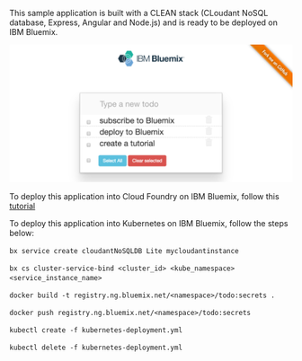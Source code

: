 This sample application is built with a CLEAN stack (CLoudant NoSQL database, Express, Angular and Node.js) and is ready to be deployed on IBM Bluemix.

![Todo](./screenshot.png)

To deploy this application into Cloud Foundry on IBM Bluemix, follow this [tutorial](https://github.com/lionelmace/bluemix-labs/tree/master/labs/Lab%20CloudFoundry%20-%20Deploy%20TODO%20web%20application)

To deploy this application into Kubernetes on IBM Bluemix, follow the steps below:

```bx service create cloudantNoSQLDB Lite mycloudantinstance```

```bx cs cluster-service-bind <cluster_id> <kube_namespace> <service_instance_name>```

```docker build -t registry.ng.bluemix.net/<namespace>/todo:secrets .```

```docker push registry.ng.bluemix.net/<namespace>/todo:secrets```

```kubectl create -f kubernetes-deployment.yml```

```kubectl delete -f kubernetes-deployment.yml```
